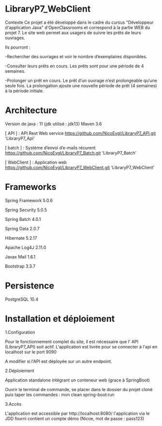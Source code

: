 # LibraryP7_WebClient

Contexte
Ce projet a été développé dans le cadre du cursus "Développeur d'application Java" d'OpenClassrooms et correspond à la partie WEB du projet 7. Le site web permet aux usagers de suivre les prêts de leurs ouvrages. 

Ils pourront :

-Rechercher des ouvrages et voir le nombre d’exemplaires disponibles.

-Consulter leurs prêts en cours. Les prêts sont pour une période de 4 semaines.

-Prolonger un prêt en cours. Le prêt d’un ouvrage n’est prolongeable qu’une seule fois. La prolongation ajoute une nouvelle période de prêt (4 semaines) à la période initiale.

# Architecture

Version de java : 11 (jdk utilisé : jdk13) 
Maven 3.6 

[ API ] : API Rest Web service https://github.com/NicoEvgl/LibraryP7_API.git      'LibraryP7_Api'

[ batch ] : Système d’envoi d’e-mails récurent https://github.com/NicoEvgl/LibraryP7_Batch.git      'LibraryP7_Batch'

[ WebClient ] : Application web https://github.com/NicoEvgl/LibraryP7_WebClient.git      'LibraryP7_WebClient'

# Frameworks

Spring Framework 5.0.6

Spring Security 5.0.5

Spring Batch 4.0.1

Spring Data 2.0.7

Hibernate 5.2.17

Apache Log4J 2.11.0

Javax Mail 1.6.1

Bootstrap 3.3.7

# Persistence

PostgreSQL 10.4

# Installation et déploiement

1.Configuration

Pour le fonctionnement complet du site, il est nécessaire que l' API (LibraryP7_API) soit actif. L'application est livrée pour se connecter à l'api en localhost sur le port 9090 

A modifier si l'API est déployée sur un autre endpoint.

2.Déploiement

Application standalone intégrant un conteneur web (grace à SpringBoot)

Ouvrir le terminal de commande, se placer dans le dossier du projet cloné puis taper les commandes :
mvn clean spring-boot:run

3.Accès

L'application est accessible par http://localhost:8080/ l'application via le JDD fourni contient un compte démo (Nicoe, mot de passe : pass123)
